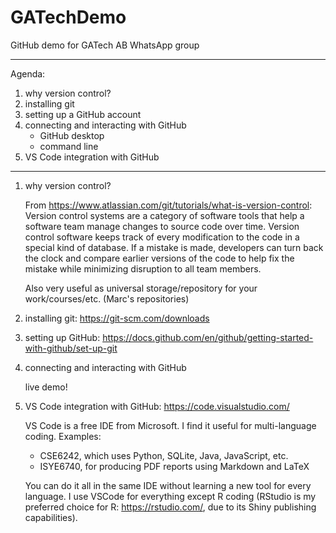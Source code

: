 # GATechDemo
GitHub demo for GATech AB WhatsApp group

---------------------------
Agenda: 
1) why version control?
2) installing git 
3) setting up a GitHub account
4) connecting and interacting with GitHub
  	- GitHub desktop
  	- command line
5) VS Code integration with GitHub
---------------------------
1) why version control?

	From https://www.atlassian.com/git/tutorials/what-is-version-control:  
	Version control systems are a category of software tools that help a software team manage changes to source code over time. Version control software keeps track of every modification to the code in a special kind of database. If a mistake is made, developers can turn back the clock and compare earlier versions of the code to help fix the mistake while minimizing disruption to all team members.

	Also very useful as universal storage/repository for your work/courses/etc. (Marc's repositories)

2) installing git: https://git-scm.com/downloads

3) setting up GitHub: https://docs.github.com/en/github/getting-started-with-github/set-up-git

4) connecting and interacting with GitHub 

	live demo!

5) VS Code integration with GitHub: https://code.visualstudio.com/  

	VS Code is a free IDE from Microsoft. I find it useful for multi-language coding. Examples:
	- CSE6242, which uses Python, SQLite, Java, JavaScript, etc. 
	- ISYE6740, for producing PDF reports using Markdown and LaTeX

	You can do it all in the same IDE without learning a new tool for every language. I use VSCode for everything except R coding (RStudio is my preferred choice for R: https://rstudio.com/, due to its Shiny publishing capabilities).
